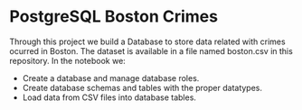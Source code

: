 # PostgreSQL Boston Crimes
Through this project we build a Database to store data related with crimes ocurred in Boston. The dataset is available in a file named boston.csv in this repository.
In the notebook we:

  - Create a database and manage database roles.
  - Create database schemas and tables with the proper datatypes.
  - Load data from CSV files into database tables.

